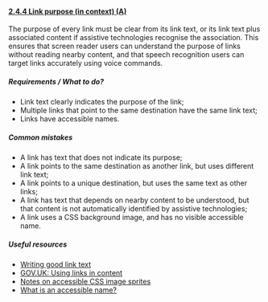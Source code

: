 #### [2.4.4 Link purpose (in context) (A)](https://www.w3.org/TR/UNDERSTANDING-WCAG20/navigation-mechanisms-refs.html)

The purpose of every link must be clear from its link text, or its link text plus associated content if assistive technologies recognise the association. This ensures that screen reader users can understand the purpose of links without reading nearby content, and that speech recognition users can target links accurately using voice commands.

##### Requirements / What to do?

*   Link text clearly indicates the purpose of the link;
*   Multiple links that point to the same destination have the same link text;
*   Links have accessible names.

##### Common mistakes

*   A link has text that does not indicate its purpose;
*   A link points to the same destination as another link, but uses different link text;
*   A link points to a unique destination, but uses the same text as other links;
*   A link has text that depends on nearby content to be understood, but that content is not automatically identified by assistive technologies;
*   A link uses a CSS background image, and has no visible accessible name.

##### Useful resources

*   [Writing good link text](https://www.nomensa.com/blog/2011/writing-good-link-text)
*   [GOV.UK: Using links in content](https://www.gov.uk/guidance/content-design/links#using-links-in-content)
*   [Notes on accessible CSS image sprites](https://www.paciellogroup.com/blog/2012/08/notes-on-accessible-css-image-sprites/)
*   [What is an accessible name?](https://www.paciellogroup.com/blog/2017/04/what-is-an-accessible-name/)
